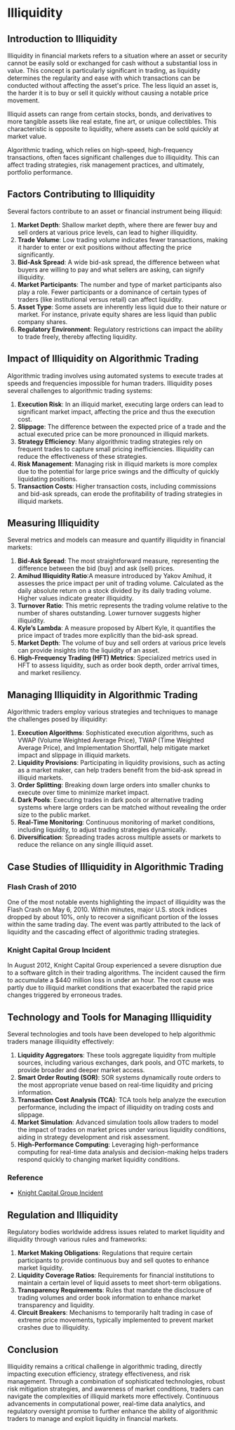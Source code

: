 # Illiquidity

## Introduction to Illiquidity

Illiquidity in financial markets refers to a situation where an asset or security cannot be easily sold or exchanged for cash without a substantial loss in value. This concept is particularly significant in trading, as liquidity determines the regularity and ease with which transactions can be conducted without affecting the asset's price. The less liquid an asset is, the harder it is to buy or sell it quickly without causing a notable price movement. 

Illiquid assets can range from certain stocks, bonds, and derivatives to more tangible assets like real estate, fine art, or unique collectibles. This characteristic is opposite to liquidity, where assets can be sold quickly at market value. 

Algorithmic trading, which relies on high-speed, high-frequency transactions, often faces significant challenges due to illiquidity. This can affect trading strategies, risk management practices, and ultimately, portfolio performance.

## Factors Contributing to Illiquidity

Several factors contribute to an asset or financial instrument being illiquid:

1. **Market Depth**: Shallow market depth, where there are fewer buy and sell orders at various price levels, can lead to higher illiquidity.
2. **Trade Volume**: Low trading volume indicates fewer transactions, making it harder to enter or exit positions without affecting the price significantly.
3. **Bid-Ask Spread**: A wide bid-ask spread, the difference between what buyers are willing to pay and what sellers are asking, can signify illiquidity.
4. **Market Participants**: The number and type of market participants also play a role. Fewer participants or a dominance of certain types of traders (like institutional versus retail) can affect liquidity.
5. **Asset Type**: Some assets are inherently less liquid due to their nature or market. For instance, private equity shares are less liquid than public company shares.
6. **Regulatory Environment**: Regulatory restrictions can impact the ability to trade freely, thereby affecting liquidity.

## Impact of Illiquidity on Algorithmic Trading

Algorithmic trading involves using automated systems to execute trades at speeds and frequencies impossible for human traders. Illiquidity poses several challenges to algorithmic trading systems:

1. **Execution Risk**: In an illiquid market, executing large orders can lead to significant market impact, affecting the price and thus the execution cost.
2. **Slippage**: The difference between the expected price of a trade and the actual executed price can be more pronounced in illiquid markets.
3. **Strategy Efficiency**: Many algorithmic trading strategies rely on frequent trades to capture small pricing inefficiencies. Illiquidity can reduce the effectiveness of these strategies.
4. **Risk Management**: Managing risk in illiquid markets is more complex due to the potential for large price swings and the difficulty of quickly liquidating positions.
5. **Transaction Costs**: Higher transaction costs, including commissions and bid-ask spreads, can erode the profitability of trading strategies in illiquid markets.

## Measuring Illiquidity

Several metrics and models can measure and quantify illiquidity in financial markets:

1. **Bid-Ask Spread**: The most straightforward measure, representing the difference between the bid (buy) and ask (sell) prices.
2. **Amihud Illiquidity Ratio**:A measure introduced by Yakov Amihud, it assesses the price impact per unit of trading volume. Calculated as the daily absolute return on a stock divided by its daily trading volume. Higher values indicate greater illiquidity.
3. **Turnover Ratio**: This metric represents the trading volume relative to the number of shares outstanding. Lower turnover suggests higher illiquidity.
4. **Kyle’s Lambda**: A measure proposed by Albert Kyle, it quantifies the price impact of trades more explicitly than the bid-ask spread.
5. **Market Depth**: The volume of buy and sell orders at various price levels can provide insights into the liquidity of an asset.
6. **High-Frequency Trading (HFT) Metrics**: Specialized metrics used in HFT to assess liquidity, such as order book depth, order arrival times, and market resiliency.

## Managing Illiquidity in Algorithmic Trading

Algorithmic traders employ various strategies and techniques to manage the challenges posed by illiquidity:

1. **Execution Algorithms**: Sophisticated execution algorithms, such as VWAP (Volume Weighted Average Price), TWAP (Time Weighted Average Price), and Implementation Shortfall, help mitigate market impact and slippage in illiquid markets.
2. **Liquidity Provisions**: Participating in liquidity provisions, such as acting as a market maker, can help traders benefit from the bid-ask spread in illiquid markets.
3. **Order Splitting**: Breaking down large orders into smaller chunks to execute over time to minimize market impact.
4. **Dark Pools**: Executing trades in dark pools or alternative trading systems where large orders can be matched without revealing the order size to the public market.
5. **Real-Time Monitoring**: Continuous monitoring of market conditions, including liquidity, to adjust trading strategies dynamically.
6. **Diversification**: Spreading trades across multiple assets or markets to reduce the reliance on any single illiquid asset.

## Case Studies of Illiquidity in Algorithmic Trading

### Flash Crash of 2010

One of the most notable events highlighting the impact of illiquidity was the Flash Crash on May 6, 2010. Within minutes, major U.S. stock indices dropped by about 10%, only to recover a significant portion of the losses within the same trading day. The event was partly attributed to the lack of liquidity and the cascading effect of algorithmic trading strategies. 

### Knight Capital Group Incident

In August 2012, Knight Capital Group experienced a severe disruption due to a software glitch in their trading algorithms. The incident caused the firm to accumulate a $440 million loss in under an hour. The root cause was partly due to illiquid market conditions that exacerbated the rapid price changes triggered by erroneous trades.

## Technology and Tools for Managing Illiquidity

Several technologies and tools have been developed to help algorithmic traders manage illiquidity effectively:

1. **Liquidity Aggregators**: These tools aggregate liquidity from multiple sources, including various exchanges, dark pools, and OTC markets, to provide broader and deeper market access.
2. **Smart Order Routing (SOR)**: SOR systems dynamically route orders to the most appropriate venue based on real-time liquidity and pricing information.
3. **Transaction Cost Analysis (TCA)**: TCA tools help analyze the execution performance, including the impact of illiquidity on trading costs and slippage.
4. **Market Simulation**: Advanced simulation tools allow traders to model the impact of trades on market prices under various liquidity conditions, aiding in strategy development and risk assessment.
5. **High-Performance Computing**: Leveraging high-performance computing for real-time data analysis and decision-making helps traders respond quickly to changing market liquidity conditions.

### Reference
- [Knight Capital Group Incident](https://www.sec.gov/news/press-release/2013-2013-56htm)

## Regulation and Illiquidity

Regulatory bodies worldwide address issues related to market liquidity and illiquidity through various rules and frameworks:

1. **Market Making Obligations**: Regulations that require certain participants to provide continuous buy and sell quotes to enhance market liquidity.
2. **Liquidity Coverage Ratios**: Requirements for financial institutions to maintain a certain level of liquid assets to meet short-term obligations.
3. **Transparency Requirements**: Rules that mandate the disclosure of trading volumes and order book information to enhance market transparency and liquidity.
4. **Circuit Breakers**: Mechanisms to temporarily halt trading in case of extreme price movements, typically implemented to prevent market crashes due to illiquidity.

## Conclusion

Illiquidity remains a critical challenge in algorithmic trading, directly impacting execution efficiency, strategy effectiveness, and risk management. Through a combination of sophisticated technologies, robust risk mitigation strategies, and awareness of market conditions, traders can navigate the complexities of illiquid markets more effectively. Continuous advancements in computational power, real-time data analytics, and regulatory oversight promise to further enhance the ability of algorithmic traders to manage and exploit liquidity in financial markets.